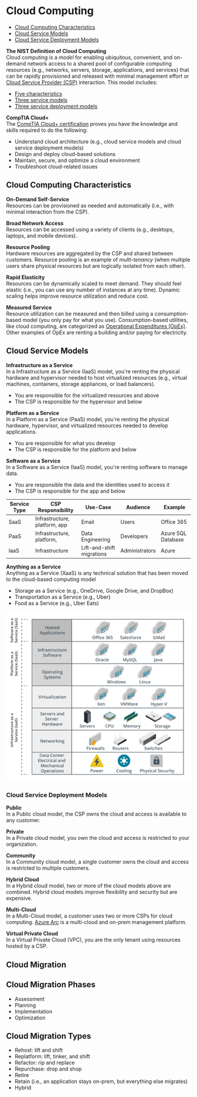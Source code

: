# Cloud Computing
* [Cloud Computing Characteristics](#cloud-computing-characteristics)
* [Cloud Service Models](#cloud-service-models)
* [Cloud Service Deployment Models](#cloud-service-deployment-models)

**The NIST Definition of Cloud Computing**  
Cloud computing is a *model* for enabling ubiquitous, convenient, and on-demand network access to a shared pool of configurable computing resources (e.g., networks, servers, storage, applications, and services) that can be rapidly provisioned and released with minimal management effort or [Cloud Service Provider (CSP)](/cloud/business-operations/service-providers/README.md) interaction. This model includes:
* [Five characteristics](/cloud/README.md#cloud-computing-characteristics)
* [Three service models](/cloud/README.md#cloud-service-models)
* [Three service deployment models](/cloud/README.md#cloud-service-deployment-models)

**CompTIA Cloud+**  
The [CompTIA Cloud+ certification](https://partners.comptia.org/docs/default-source/resources/comptia-cloud-cv0-003-exam-objectives-(1-0)) proves you have the knowledge and skills required to do the following:
* Understand cloud architecture (e.g., cloud service models and cloud service deployment models)
* Design and deploy cloud-based solutions
* Maintain, secure, and optimize a cloud environment
* Troubleshoot cloud-related issues

## Cloud Computing Characteristics
**On-Demand Self-Service**  
Resources can be provisioned as needed and automatically (i.e., with minimal interaction from the CSP).

**Broad Network Access**  
Resources can be accessed using a variety of clients (e.g., desktops, laptops, and mobile devices).

**Resource Pooling**  
Hardware resources are aggregated by the CSP and shared between customers. Resource pooling is an example of *multi-tenancy* (when multiple users share physical resources but are logically isolated from each other).

**Rapid Elasticity**  
Resources can be dynamically scaled to meet demand. They should feel elastic (i.e., you can use any number of instances at any time). Dynamic scaling helps improve resource utilization and reduce cost. 

**Measured Service**  
Resource utilization can be measured and then billed using a consumption-based model (you only pay for what you use). Consumption-based utilities, like cloud computing, are categorized as [Operational Expenditures (OpEx)](/cloud/business-operations/expenditures/README.md#categories). Other examples of OpEx are renting a building and/or paying for electricity. 

## Cloud Service Models
**Infrastructure as a Service**  
In a Infrastructure as a Service (IaaS) model, you're renting the physical hardware and hypervisor needed to host virtualized resources (e.g., virtual machines, containers, storage appliances, or load balancers). 
* You are responsible for the virtualized resources and above
* The CSP is responsible for the hypervisor and below

**Platform as a Service**  
In a Platform as a Service (PaaS) model, you're renting the physical hardware, hypervisor, and virtualized resources needed to develop applications. 
* You are responsible for what you develop
* The CSP is responsible for the platform and below 

**Software as a Service**  
In a Software as a Service (IaaS) model, you're renting software to manage data. 
* You are responsible the data and the identities used to access it
* The CSP is responsible for the app and below 

| Service Type | CSP Responsibility            | Use-Case                  | Audience       | Example            |
| ------------ | ----------------------------- | ------------------------- | -------------- | ------------------ |
| SaaS         | Infrastructure, platform, app | Email                     | Users          | Office 365         |
| PaaS         | Infrastructure, platform,     | Data Engineering          | Developers     | Azure SQL Database |
| IaaS         | Infrastructure                | Lift-and-shift migrations | Administrators | Azure              |

**Anything as a Service**    
Anything as a Service (XaaS) is any technical solution that has been moved to the cloud-based computing model 
* Storage as a Service (e.g., OneDrive, Google Drive, and DropBox)
* Transportation as a Service (e.g., Uber)
* Food as a Service (e.g., Uber Eats)

![cloud-service-models.png](/cloud/cloud-service-models.png)

### Cloud Service Deployment Models
**Public**  
In a Public cloud model, the CSP owns the cloud and access is available to any customer.

**Private**  
In a Private cloud model, you own the cloud and access is restricted to your organization. 

**Community**  
In a Community cloud model, a single customer owns the cloud and access is restricted to multiple customers.

**Hybrid Cloud**  
In a Hybrid cloud model, two or more of the cloud models above are combined. Hybrid cloud models improve flexibility and security but are expensive. 

**Multi-Cloud**  
In a Multi-Cloud model, a customer uses two or more CSPs for cloud computing. [Azure Arc](/azure/management/README.md#deployment-tools) is a multi-cloud and on-prem management platform. 

**Virtual Private Cloud**  
In a Virtual Private Cloud (VPC), you are the only tenant using resources hosted by a CSP.  

## Cloud Migration

## Cloud Migration Phases
* Assessment
* Planning
* Implementation
* Optimization

## Cloud Migration Types
* Rehost: lift and shift
* Replatform: lift, tinker, and shift
* Refactor: rip and replace
* Repurchase: drop and shop
* Retire
* Retain (i.e., an application stays on-prem, but everything else migrates)
* Hybrid
